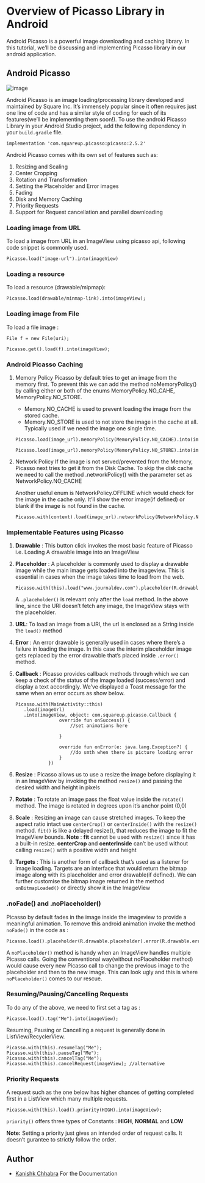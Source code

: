 # Overview of Picasso Library in Android

Android Picasso is a powerful image downloading and caching library. In this tutorial, we’ll be discussing and implementing Picasso library in our android application.

## Android Picasso

![image](https://user-images.githubusercontent.com/67221487/143472285-5075100e-88c8-4eed-a391-36e052663256.png)


Android Picasso is an image loading/processing library developed and maintained by Square Inc. It’s immensely popular since it often requires just one line of code and has a similar style of coding for each of its features(we’ll be implementing them soon!). To use the android Picasso Library in your Android Studio project, add the following dependency in your `build.gradle` file.

```
implementation 'com.squareup.picasso:picasso:2.5.2'
```

Android Picasso comes with its own set of features such as:

1. Resizing and Scaling
1. Center Cropping
1. Rotation and Transformation
1. Setting the Placeholder and Error images
1. Fading
1. Disk and Memory Caching
1. Priority Requests
1. Support for Request cancellation and parallel downloading

### Loading image from URL

To load a image from URL in an ImageView using picasso api, following code snippet is commonly used.

```
Picasso.load("image-url").into(imageView)
```

### Loading a resource
To load a resource (drawable/mipmap):

```
Picasso.load(drawable/minmap-link).into(imageView);
```


### Loading image from File

To load a file image :

```
File f = new File(uri);

Picasso.get().load(f).into(imageView);
```

### Android Picasso Caching

1. Memory Policy
    Picasso by default tries to get an image from the memory first. To prevent this we can add the method           noMemoryPolicy() by calling either or both of the enums MemoryPolicy.NO_CAHE, MemoryPolicy.NO_STORE.

    * Memory.NO_CACHE is used to prevent loading the image from the stored cache.
    * Memory.NO_STORE is used to not store the image in the cache at all. Typically used if we need the image       one single time.

    ```
    Picasso.load(image_url).memoryPolicy(MemoryPolicy.NO_CACHE).into(imageView);
    ```
    ```
    Picasso.load(image_url).memoryPolicy(MemoryPolicy.NO_STORE).into(imageView);
    ```

2. Network Policy
If the image is not served/prevented from the Memory, Picasso next tries to get it from the Disk Cache.
To skip the disk cache we need to call the method .networkPolicy() with the parameter set as NetworkPolicy.NO_CACHE

    Another useful enum is NetworkPolicy.OFFLINE which would check for the image in the cache only. It’ll show     the error image(if defined) or blank if the image is not found in the cache.

    ```
    Picasso.with(context).load(image_url).networkPolicy(NetworkPolicy.NO_CACHE).into(imageView);
    ```



### Implementable Features using Picasso

1. __Drawable__ : This button click invokes the most basic feature of Picasso i.e. Loading A drawable image into an ImageView

1. __Placeholder__ : A placeholder is commonly used to display a drawable image while the main image gets loaded        into the imageview. This is essential in cases when the image takes time to load from the web.

    ```
    Picasso.with(this).load("www.journaldev.com").placeholder(R.drawable.placeholder).into(imageView);
    ```
    
    A `.placeholder()` is relevant only after the `load` method. In the above line, since the URl doesn’t fetch any     image, the ImageView stays with the placeholder.

1. __URL__: To load an image from a URl, the url is enclosed as a String inside the `load()` method

1. __Error__ : An error drawable is generally used in cases where there’s a failure in loading the image. In this case the interim placeholder image gets replaced by the error drawable that’s placed inside `.error()` method.

1. __Callback__ : Picasso provides callback methods through which we can keep a check of the status of the image loaded (success/error) and display a text accordingly. We’ve displayed a Toast message for the same when an error occurs as show below.

    ```
    Picasso.with(MainActivity::this)
       .load(imageUrl)
       .into(imageView, object: com.squareup.picasso.Callback {
                    override fun onSuccess() {
                        //set animations here

                    }

                    override fun onError(e: java.lang.Exception?) {
                        //do smth when there is picture loading error
                    }
                })
    ```
1. __Resize__ : Picasso allows us to use a resize the image before displaying it in an ImageView by invoking the method `resize()` and passing the desired width and height in pixels

1. __Rotate__ : To rotate an image pass the float value inside the `rotate()` method. The image is rotated in degrees upon it’s anchor point (0,0)

1. __Scale__ : Resizing an image can cause stretched images. To keep the aspect ratio intact use `centerCrop()` or `centerInside()` with the `resize()` method.
`fit()` is like a delayed resize(), that reduces the image to fit the ImageView bounds.
__Note__ : __fit__ cannot be used with `resize()` since it has a built-in resize. __centerCrop__ and __centerInside__ can’t be used without calling `resize()` with a positive width and height

1. __Targets__ : This is another form of callback that’s used as a listener for image loading. Targets are an interface that would return the bitmap image along with its placeholder and error drawable(if defined). We can further customise the bitmap image returned in the method `onBitmapLoaded()` or directly show it in the ImageView

### .noFade() and .noPlaceholder()

Picasso by default fades in the image inside the imageview to provide a meaningful animation. To remove this android animation invoke the method `noFade()` in the code as :

```
Picasso.load().placeholder(R.drawable.placeholder).error(R.drawable.error).noFade().into(imageView);
```

A `noPlaceholder()` method is handy when an ImageView handles multiple Picasso calls. Going the conventional way(without noPlaceholder method) would cause every new Picasso call to change the previous image to the placeholder and then to the new image. This can look ugly and this is where `noPlaceholder()` comes to our rescue.


### Resuming/Pausing/Cancelling Requests

To do any of the above, we need to first set a tag as :

```
Picasso.load().tag("Me").into(imageView);
```

Resuming, Pausing or Cancelling a request is generally done in ListView/RecyclerView.

```
Picasso.with(this).resumeTag("Me");
Picasso.with(this).pauseTag("Me");
Picasso.with(this).cancelTag("Me");
Picasso.with(this).cancelRequest(imageView); //alternative
```

### Priority Requests

A request such as the one below has higher chances of getting completed first in a ListView which many multiple requests.

```
Picasso.with(this).load().priority(HIGH).into(imageView);
```

`priority()` offers three types of Constants : __HIGH__, __NORMAL__ and __LOW__

__Note:__ Setting a priority just gives an intended order of request calls. It doesn’t gurantee to strictly follow the order.

## Author

- [Kanishk Chhabra](https://github.com/mrkc2303/) For the Documentation
